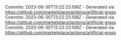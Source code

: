 Commits: 2023-06-30T13:22:23.108Z - Generated via https://github.com/marketplace/actions/artificial-grass
<br>
Commits: 2023-06-30T13:22:23.108Z - Generated via https://github.com/marketplace/actions/artificial-grass
<br>
Commits: 2023-06-30T13:22:23.108Z - Generated via https://github.com/marketplace/actions/artificial-grass
<br>

